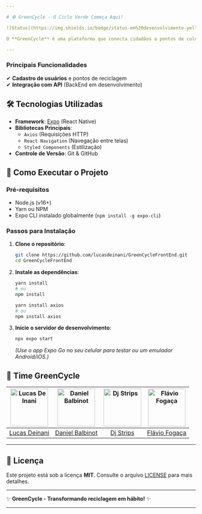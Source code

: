 ```yaml
---

# ♻️ GreenCycle - O Ciclo Verde Começa Aqui!  

![Status](https://img.shields.io/badge/status-em%20desenvolvimento-yellow)  ![Expo](https://img.shields.io/badge/framework-Expo-9cf)

O **GreenCycle** é uma plataforma que conecta cidadãos a pontos de coleta e parceiros recicladores, promovendo o descarte correto de resíduos e incentivando a sustentabilidade urbana. Este projeto está sendo desenvolvido como parte de um trabalho acadêmico e representa a integração entre tecnologias modernas para criar um impacto ambiental positivo.

---
```


### Principais Funcionalidades  
✔ **Cadastro de usuários** e pontos de reciclagem  
✔ **Integração com API** (BackEnd em desenvolvimento)  

## 🛠 Tecnologias Utilizadas  

- **Framework**: [Expo](https://expo.dev/) (React Native)  
- **Bibliotecas Principais**:  
  - `Axios` (Requisições HTTP)  
  - `React Navigation` (Navegação entre telas)  
  - `Styled Components` (Estilização)  
- **Controle de Versão**: Git & GitHub  

## 🚀 Como Executar o Projeto  

### Pré-requisitos  
- Node.js (v16+)  
- Yarn ou NPM  
- Expo CLI instalado globalmente (`npm install -g expo-cli`)  

### Passos para Instalação  
1. **Clone o repositório**:  
   ```bash
   git clone https://github.com/lucasdeinani/GreenCycleFrontEnd.git
   cd GreenCycleFrontEnd
   ```  

2. **Instale as dependências**:  
   ```bash
   yarn install
   # ou
   npm install
   ```  
   ```bash
   yarn install axios
   # ou
   npm install axios
   ```  

3. **Inicie o servidor de desenvolvimento**:  
   ```bash
   npx expo start
   ```  
   *(Use o app Expo Go no seu celular para testar ou um emulador Android/iOS.)*  

## 🤝 Time GreenCycle

| [<img src="https://github.com/lucasdeinani.png" width="100" alt="Lucas De Inani">](https://github.com/lucasdeinani) | [<img src="https://github.com/DBalbinot.png" width="100" alt="Daniel Balbinot">](https://github.com/DBalbinot) | [<img src="https://github.com/DjStrips.png" width="100" alt="Dj Strips">](https://github.com/DjStrips) | [<img src="https://github.com/flaviofogaca.png" width="100" alt="Flávio Fogaça">](https://github.com/flaviofogaca) | 
|:-------------------------------------------------------------------------------------------------------------------:|:------------------------------------------------------------------------------------------------------------:|:-----------------------------------------------------------------------------------------------------:|:-----------------------------------------------------------------------------------------------------------------:|
| [Lucas Deinani](https://github.com/lucasdeinani)                                                                   | [Daniel Balbinot](https://github.com/DBalbinot)                                                              | [Dj Strips](https://github.com/DjStrips)                                                             | [Flávio Fogaça](https://github.com/flaviofogaca)                                                                 | [Vini Sonaglio](https://github.com/ViniSonaglio)                                                                  |  

---
## 📄 Licença  

Este projeto está sob a licença **MIT**. Consulte o arquivo [LICENSE](LICENSE) para mais detalhes.  

---  

✨ **GreenCycle - Transformando reciclagem em hábito!** ✨  

---  

